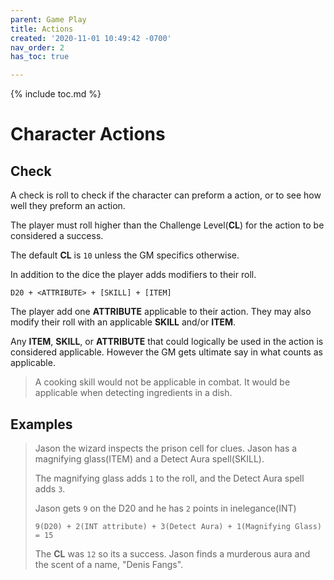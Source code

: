 ```yaml
---
parent: Game Play
title: Actions
created: '2020-11-01 10:49:42 -0700'
nav_order: 2
has_toc: true

---
```


{% include toc.md %}

# Character Actions


## Check

A check is roll to check if the character can preform a action, or to see how well they preform an action.


The player must roll higher than the Challenge Level(**CL**) for the action to be considered a success.


The default **CL** is `10` unless the GM specifics otherwise. 


In addition to the dice the player adds modifiers to their roll.

```
D20 + <ATTRIBUTE> + [SKILL] + [ITEM]
```

The player add one **ATTRIBUTE** applicable to their action. They may also modify their roll with an applicable **SKILL** and/or **ITEM**.

Any **ITEM**, **SKILL**, or **ATTRIBUTE** that could logically be used in the action is considered applicable. However the GM gets ultimate say in what counts as applicable.

> A cooking skill would not be applicable in combat. 
> It would be applicable when detecting ingredients in a dish.


## Examples

> Jason the wizard inspects the prison cell for clues.
> Jason has a magnifying glass(ITEM) and a Detect Aura spell(SKILL).
>
> The magnifying glass adds `1` to the roll,
> and the Detect Aura spell adds `3`.
>
> Jason gets `9` on the D20
> and he has `2` points in inelegance(INT)
>
> `9(D20) + 2(INT attribute) + 3(Detect Aura) + 1(Magnifying Glass) = 15`
> 
> The **CL** was `12` so its a success.
> Jason finds a murderous aura and the scent of a name, "Denis Fangs". 





